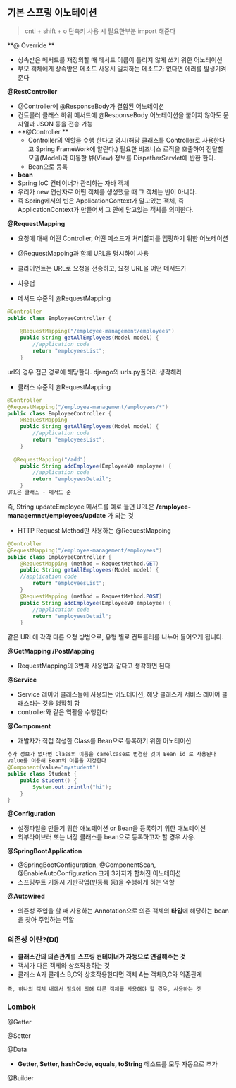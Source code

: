 ## 기본 스프링 이노테이션

> cntl + shift + o 단축키 사용 시 필요한부분 import 해준다

**@ Override **

- 상속받은 메서드를 재정의할 때 메서드 이름이 틀리지 않게 쓰기 위한 어노테이션
- 부모 객체에게 상속받은 메소드 사용시 일치하는 메소드가 없다면 에러를 발생기켜준다

**@RestController**

- @Controller에 @ResponseBody가 결합된 어노테이션
- 컨트롤러 클래스 하위 메서드에 @ResponseBody 어노테이션을 붙이지 않아도 문자열과 JSON 등을 전송 가능
- **@Controller **
  -   Controller의 역할을 수행 한다고 명시(해당 클래스를 Controller로 사용한다고 Spring FrameWork에 알린다.) 필요한 비즈니스 로직을 호출하여 전달할 모델(Model)과 이동할 뷰(View) 정보를 DispatherServlet에 반환 한다.
  - Bean으로 등록
-  **bean**
  - Spring IoC 컨테이너가 관리하는 자바 객체
  - 우리가 new 연산자로 어떤 객체를 생성했을 때 그 객체는 빈이 아니다.
  - 즉 Spring에서의 빈은 ApplicationContext가 알고있는 객체, 즉 ApplicationContext가 만들어서 그 안에 담고있는 객체를 의미한다.

**@RequestMapping**

- 요청에 대해 어떤 Controller, 어떤 메소드가 처리할지를 맵핑하기 위한 어노테이션

-  @RequestMapping과 함께 URL을 명시하여 사용

- 클라이언트는 URL로 요청을 전송하고, 요청 URL을 어떤 메서드가 

-  사용법

  - 메서드 수준의 @RequestMapping

  ```java
  @Controller 
  public class EmployeeController { 
      
      @RequestMapping("/employee-management/employees") 
      public String getAllEmployees(Model model) { 
          //application code 
          return "employeesList"; 
      }
  ```

  url의 경우 접근 경로에 해당한다. django의 urls.py폴더라 생각해라

  -  클래스 수준의 @RequestMapping

  ```java
  @Controller 
  @RequestMapping("/employee-management/employees/*") 
  public class EmployeeController { 
      @RequestMapping 
      public String getAllEmployees(Model model) { 
          //application code 
          return "employeesList"; 
      }
      
  	@RequestMapping("/add") 
      public String addEmployee(EmployeeVO employee) { 
          //application code 
          return "employeesDetail"; 
      }
  URL은 클래스 - 메서드 순
  ```

  즉, String updateEmployee 메서드를 예로 들면 URL은 **/employee-managemnet/employees/update** 가 되는 것

  - HTTP Request Method만 사용하는 @RequestMapping

  ```java
  @Controller 
  @RequestMapping("/employee-management/employees") 
  public class EmployeeController { 
      @RequestMapping (method = RequestMethod.GET) 
      public String getAllEmployees(Model model) { 
      //application code 
          return "employeesList"; 
      } 
      @RequestMapping (method = RequestMethod.POST) 
      public String addEmployee(EmployeeVO employee) { 
          //application code 
          return "employeesDetail"; 
      }
  ```

   같은 URL에 각각 다른 요청 방법으로, 유형 별로 컨트롤러를 나누어 들어오게 됩니다.

  

**@GetMapping /PostMapping**

- RequestMapping의 3번째 사용법과 같다고 생각하면 된다 

**@Service**

- Service 레이어 클래스들에 사용되는 어노테이션, 해당 클래스가 서비스 레이어 클래스라는 것을 명확히 함
- controller와 같은 역활을 수행한다

**@Compoment**

- 개발자가 직접 작성한 Class를 Bean으로 등록하기 위한 어노테이션

```java
추가 정보가 없다면 Class의 이름을 camelcase로 변경한 것이 Bean id 로 사용된다
value를 이용해 Bean의 이름을 지정한다
@Component(value="mystudent")
public class Student {
	public Student() {
		System.out.println("hi");
	}
}
```



**@Configuration**

- 설정파일을 만들기 위한 애노테이션 or Bean을 등록하기 위한 애노테이션
- 외부라이브러 또는 내장 클래스를 bean으로 등록하고자 할 경우 사용.

**@SpringBootApplication**

-  @SpringBootConfiguration, @ComponentScan, @EnableAutoConfiguration 크게 3가지가 합쳐진 이노테이션
- 스프링부트 기동시 기반작업(빈등록 등)을 수행하게 하는 역할

**@Autowired**

- 의존성 주입을 할 때 사용하는 Annotation으로 의존 객체의 **타입**에 해당하는 bean을 찾아 주입하는 역할

### 의존성 이란?(DI)

- **클래스간의 의존관계**를 **스프링 컨테이너가 자동으로 연결해주는 것**
- 객체가 다른 객체와 상호작용하는 것
- 클래스 A가 클래스 B,C와 상호작용한다면 객체 A는 객체B,C와 의존관계

```
즉, 하나의 객체 내에서 필요에 의해 다른 객체를 사용해야 할 경우, 사용하는 것
```



### Lombok

@Getter

@Setter

@Data

- **Getter, Setter, hashCode, equals, toString** 메소드를 모두 자동으로 추가

@Builder
